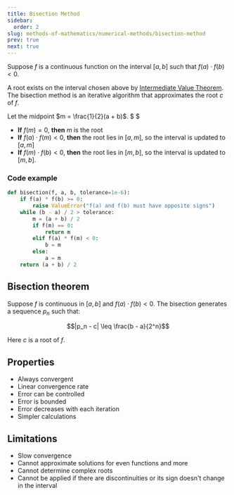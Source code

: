 ```yaml
---
title: Bisection Method
sidebar:
  order: 2
slug: methods-of-mathematics/numerical-methods/bisection-method
prev: true
next: true
---
```


Suppose $f$ is a continuous function on the interval $[a, b]$ such that
$f(a) \cdot f(b) < 0$.

A root exists on the interval chosen above by
[Intermediate Value Theorem](https://s1.sahithyan.dev/mathematics/real-analysis/continuity-theorems/#intermediate-value-theorem).
The bisection method is an iterative algorithm that approximates the root $c$ of
$f$.

Let the midpoint $m = \frac{1}{2}(a + b)$. $ $

- **If** $f(m) = 0$, **then** $m$ is the root
- **If** $f(a) \cdot f(m) < 0$, **then** the root lies in $[a, m]$, so the
  interval is updated to $[a, m]$
- **If** $f(m) \cdot f(b) < 0$, **then** the root lies in $[m, b]$, so the
  interval is updated to $[m, b]$.

### Code example

```py
def bisection(f, a, b, tolerance=1e-6):
    if f(a) * f(b) >= 0:
        raise ValueError("f(a) and f(b) must have opposite signs")
    while (b - a) / 2 > tolerance:
        m = (a + b) / 2
        if f(m) == 0:
            return m
        elif f(a) * f(m) < 0:
            b = m
        else:
            a = m
    return (a + b) / 2
```

## Bisection theorem

Suppose $f$ is continuous in $[a, b]$ and $f(a) \cdot f(b) < 0$. The bisection
generates a sequence $p_n$ such that:

```math
|p_n - c| \leq \frac{b - a}{2^n}
```

Here $c$ is a root of $f$.

## Properties

- Always convergent
- Linear convergence rate
- Error can be controlled
- Error is bounded
- Error decreases with each iteration
- Simpler calculations

## Limitations

- Slow convergence
- Cannot approximate solutions for even functions and more
- Cannot determine complex roots
- Cannot be applied if there are discontinuities or its sign doesn't change in the interval

